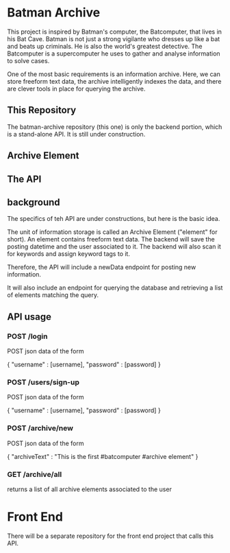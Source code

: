 # Batman Archive

This project is inspired by Batman's computer, the Batcomputer, that lives 
in his Bat Cave.  Batman is not just a strong vigilante who dresses up like 
a bat and beats up criminals.  He is also the world's greatest detective. 
The Batcomputer is a supercomputer he uses to gather and analyse information
to solve cases.

One of the most basic requirements is an information archive.  Here, we can 
store freeform text data, the archive intelligently indexes the data, and 
there are clever tools in place for querying the archive.

## This Repository

The batman-archive repository (this one) is only the backend portion, which 
is a stand-alone API.  It is still under construction.

## Archive Element



## The API

## background

The specifics of teh API are under constructions, but here is the basic idea.

The unit of information storage is called an Archive Element ("element" 
for short).  An element contains freeform text data.  The backend will
save the posting datetime and the user associated to it.  The backend
will also scan it for keywords and assign keyword tags to it.

Therefore, the API will include a newData endpoint for posting new information.

It will also include an endpoint for querying the database and retrieving a 
list of elements matching the query.

## API usage

### POST /login

POST json data of the form

{
	"username" : [username],
	"password" : [password]
}

### POST /users/sign-up

POST json data of the form

{
	"username" : [username],
	"password" : [password]
}

### POST /archive/new

POST json data of the form

{
	"archiveText" : "This is the first #batcomputer #archive element"
}

### GET /archive/all

returns a list of all archive elements associated to the user

# Front End

There will be a separate repository for the front end project that calls
this API.  
